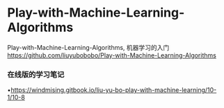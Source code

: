 # Play-with-Machine-Learning-Algorithms
Play-with-Machine-Learning-Algorithms, 机器学习的入门
https://github.com/liuyubobobo/Play-with-Machine-Learning-Algorithms


### 在线版的学习笔记
•https://windmising.gitbook.io/liu-yu-bo-play-with-machine-learning/10-1/10-8